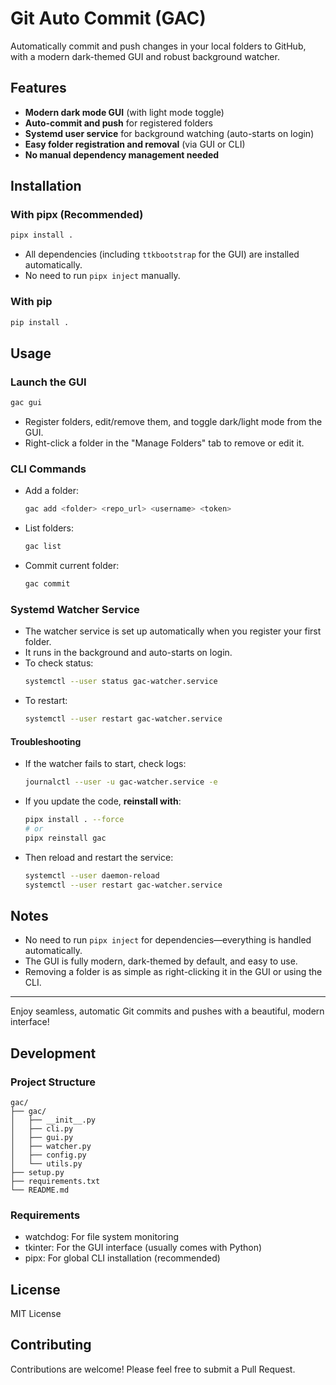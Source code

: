 # Git Auto Commit (GAC)

Automatically commit and push changes in your local folders to GitHub, with a modern dark-themed GUI and robust background watcher.

## Features
- **Modern dark mode GUI** (with light mode toggle)
- **Auto-commit and push** for registered folders
- **Systemd user service** for background watching (auto-starts on login)
- **Easy folder registration and removal** (via GUI or CLI)
- **No manual dependency management needed**

## Installation

### With pipx (Recommended)
```bash
pipx install .
```
- All dependencies (including `ttkbootstrap` for the GUI) are installed automatically.
- No need to run `pipx inject` manually.

### With pip
```bash
pip install .
```

## Usage

### Launch the GUI
```bash
gac gui
```
- Register folders, edit/remove them, and toggle dark/light mode from the GUI.
- Right-click a folder in the "Manage Folders" tab to remove or edit it.

### CLI Commands
- Add a folder:
  ```bash
  gac add <folder> <repo_url> <username> <token>
  ```
- List folders:
  ```bash
  gac list
  ```
- Commit current folder:
  ```bash
  gac commit
  ```

### Systemd Watcher Service
- The watcher service is set up automatically when you register your first folder.
- It runs in the background and auto-starts on login.
- To check status:
  ```bash
  systemctl --user status gac-watcher.service
  ```
- To restart:
  ```bash
  systemctl --user restart gac-watcher.service
  ```

#### Troubleshooting
- If the watcher fails to start, check logs:
  ```bash
  journalctl --user -u gac-watcher.service -e
  ```
- If you update the code, **reinstall with**:
  ```bash
  pipx install . --force
  # or
  pipx reinstall gac
  ```
- Then reload and restart the service:
  ```bash
  systemctl --user daemon-reload
  systemctl --user restart gac-watcher.service
  ```

## Notes
- No need to run `pipx inject` for dependencies—everything is handled automatically.
- The GUI is fully modern, dark-themed by default, and easy to use.
- Removing a folder is as simple as right-clicking it in the GUI or using the CLI.

---

Enjoy seamless, automatic Git commits and pushes with a beautiful, modern interface!

## Development

### Project Structure

```
gac/
├── gac/
│   ├── __init__.py
│   ├── cli.py
│   ├── gui.py
│   ├── watcher.py
│   ├── config.py
│   └── utils.py
├── setup.py
├── requirements.txt
└── README.md
```

### Requirements

- watchdog: For file system monitoring
- tkinter: For the GUI interface (usually comes with Python)
- pipx: For global CLI installation (recommended)

## License

MIT License

## Contributing

Contributions are welcome! Please feel free to submit a Pull Request.